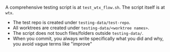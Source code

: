 A comprehensive testing script is at `test_wtx_flow.sh`. The script itself is at `wtx`.

- The test repo is created under `testing-data/test-repo`.
- All worktrees are created under `testing-data/<worktree names>`.
- The script does not touch files/folders outside `testing-data/`.
- When you commit, you always write specifically what you did and why, you avoid vague terms like "improve"